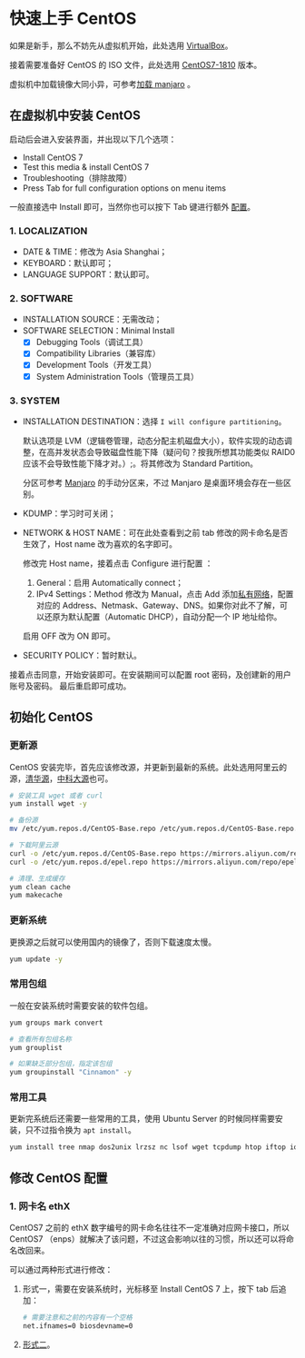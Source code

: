 # 快速上手 CentOS

如果是新手，那么不妨先从虚拟机开始，此处选用 [VirtualBox](https://www.virtualbox.org/wiki/Downloads)。

接着需要准备好 CentOS 的 ISO 文件，此处选用 [CentOS7-1810](https://mirrors.tuna.tsinghua.edu.cn/centos/7.6.1810/isos/x86_64/) 版本。

虚拟机中加载镜像大同小异，可参考[加载 manjaro](/os/manjaro/how-to-install-manjaro-on-virtualbox.html#虚拟机中加载-manjaro) 。

## 在虚拟机中安装 CentOS

启动后会进入安装界面，并出现以下几个选项：

+ Install CentOS 7
+ Test this media & install CentOS 7
+ Troubleshooting（排除故障）
+ Press Tab for full configuration options on menu items

一般直接选中 Install 即可，当然你也可以按下 Tab 键进行额外 [配置](/os/centos/how-to-install-centos-on-virtualbox.html#配置)。

### 1. LOCALIZATION

+ DATE & TIME：修改为 Asia Shanghai；
+ KEYBOARD：默认即可；
+ LANGUAGE SUPPORT：默认即可。

### 2. SOFTWARE

+ INSTALLATION SOURCE：无需改动；
+ SOFTWARE SELECTION：Minimal Install
  + [x] Debugging Tools（调试工具）
  + [x] Compatibility Libraries（兼容库）
  + [x] Development Tools（开发工具）
  + [x] System Administration Tools（管理员工具）

### 3. SYSTEM

+ INSTALLATION DESTINATION：选择 `I will configure partitioning`。

  默认选项是 LVM（逻辑卷管理，动态分配主机磁盘大小），软件实现的动态调整，在高并发状态会导致磁盘性能下降（疑问句？按我所想其功能类似 RAID0 应该不会导致性能下降才对。）;。将其修改为 Standard Partition。

  分区可参考 [Manjaro](/os/manjaro/how-to-install-manjaro-on-virtualbox.html#安装-manjaro) 的手动分区来，不过 Manjaro 是桌面环境会存在一些区别。

+ KDUMP：学习时可关闭；

+ NETWORK & HOST NAME：可在此处查看到之前 tab 修改的网卡命名是否生效了，Host name 改为喜欢的名字即可。

  修改完 Host name，接着点击 Configure 进行配置 <Badge text="勿忘" type="error"/>：

  1. General：启用 Automatically connect；
  2. IPv4 Settings：Method 修改为 Manual，点击 Add 添加[私有网络](https://zh.wikipedia.org/wiki/%E4%B8%93%E7%94%A8%E7%BD%91%E7%BB%9C)，配置对应的 Address、Netmask、Gateway、DNS。如果你对此不了解，可以还原为默认配置（Automatic DHCP），自动分配一个 IP 地址给你。

  启用 OFF 改为 ON 即可。

+ SECURITY POLICY：暂时默认。

接着点击同意，开始安装即可。在安装期间可以配置 root 密码，及创建新的用户账号及密码。
最后重启即可成功。

## 初始化 CentOS

### 更新源

CentOS 安装完毕，首先应该修改源，并更新到最新的系统。此处选用阿里云的源，[清华源](https://mirrors.tuna.tsinghua.edu.cn/)，[中科大源](http://mirrors.ustc.edu.cn/)也可。

```bash
# 安装工具 wget 或者 curl
yum install wget -y

# 备份源
mv /etc/yum.repos.d/CentOS-Base.repo /etc/yum.repos.d/CentOS-Base.repo.bak

# 下载阿里云源
curl -o /etc/yum.repos.d/CentOS-Base.repo https://mirrors.aliyun.com/repo/Centos-7.repo
curl -o /etc/yum.repos.d/epel.repo https://mirrors.aliyun.com/repo/epel-7.repo

# 清理、生成缓存
yum clean cache
yum makecache
```

### 更新系统

更换源之后就可以使用国内的镜像了，否则下载速度太慢。

```bash
yum update -y
```

### 常用包组

一般在安装系统时需要安装的软件包组。

```bash
yum groups mark convert

# 查看所有包组名称
yum grouplist

# 如果缺乏部分包组，指定该包组
yum groupinstall "Cinnamon" -y
```

### 常用工具

更新完系统后还需要一些常用的工具，使用 Ubuntu Server 的时候同样需要安装，只不过指令换为 `apt install`。

```bash
yum install tree nmap dos2unix lrzsz nc lsof wget tcpdump htop iftop iotop sysstat nethogs psmisc net-tools bash-completion vim-enhanced -y
```

## 修改 CentOS 配置

### 1. 网卡名 ethX

CentOS7 之前的 ethX 数字编号的网卡命名往往不一定准确对应网卡接口，所以 CentOS7 （enps）就解决了该问题，不过这会影响以往的习惯，所以还可以将命名改回来。

可以通过两种形式进行修改：

1. 形式一，需要在安装系统时，光标移至 Install CentOS 7 上，按下 tab 后追加：

   ```bash
   # 需要注意和之前的内容有一个空格
   net.ifnames=0 biosdevname=0
   ```

2. [形式二](/os/centos/modify-the-network-named-eth.html)。
